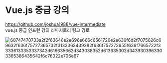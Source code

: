 <h1>Vue.js 중급 강의</h1>

https://github.com/joshua1988/vue-intermediate<br>
vue.js 중급 인프런 강의 리파지토리 링크 경로<br>

![68747470733a2f2f63646e2e696e666c6561726e2e636f6d2f7075626c69632f636f75727365732f3133363439382f636f757273655f636f7665722f33336133353337342d616635662d343038352d613635302d3439303963303365386435642f6c76322e706e67](https://user-images.githubusercontent.com/79260181/214243234-cf872966-5372-412b-b113-edf98ba41e69.png)
